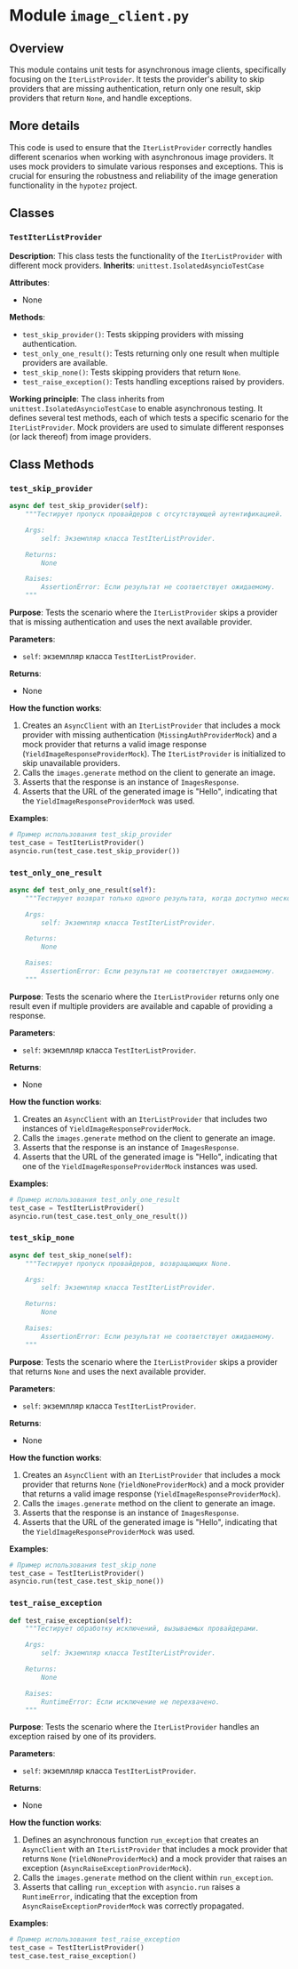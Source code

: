 # Module `image_client.py`

## Overview

This module contains unit tests for asynchronous image clients, specifically focusing on the `IterListProvider`. It tests the provider's ability to skip providers that are missing authentication, return only one result, skip providers that return `None`, and handle exceptions.

## More details

This code is used to ensure that the `IterListProvider` correctly handles different scenarios when working with asynchronous image providers. It uses mock providers to simulate various responses and exceptions. This is crucial for ensuring the robustness and reliability of the image generation functionality in the `hypotez` project.

## Classes

### `TestIterListProvider`

**Description**: This class tests the functionality of the `IterListProvider` with different mock providers.
**Inherits**: `unittest.IsolatedAsyncioTestCase`

**Attributes**:
- None

**Methods**:
- `test_skip_provider()`: Tests skipping providers with missing authentication.
- `test_only_one_result()`: Tests returning only one result when multiple providers are available.
- `test_skip_none()`: Tests skipping providers that return `None`.
- `test_raise_exception()`: Tests handling exceptions raised by providers.

**Working principle**:
The class inherits from `unittest.IsolatedAsyncioTestCase` to enable asynchronous testing. It defines several test methods, each of which tests a specific scenario for the `IterListProvider`. Mock providers are used to simulate different responses (or lack thereof) from image providers.

## Class Methods

### `test_skip_provider`

```python
async def test_skip_provider(self):
    """Тестирует пропуск провайдеров с отсутствующей аутентификацией.

    Args:
        self: Экземпляр класса TestIterListProvider.

    Returns:
        None

    Raises:
        AssertionError: Если результат не соответствует ожидаемому.
    """
```

**Purpose**: Tests the scenario where the `IterListProvider` skips a provider that is missing authentication and uses the next available provider.

**Parameters**:
- `self`: экземпляр класса `TestIterListProvider`.

**Returns**:
- None

**How the function works**:
1. Creates an `AsyncClient` with an `IterListProvider` that includes a mock provider with missing authentication (`MissingAuthProviderMock`) and a mock provider that returns a valid image response (`YieldImageResponseProviderMock`). The `IterListProvider` is initialized to skip unavailable providers.
2. Calls the `images.generate` method on the client to generate an image.
3. Asserts that the response is an instance of `ImagesResponse`.
4. Asserts that the URL of the generated image is "Hello", indicating that the `YieldImageResponseProviderMock` was used.

**Examples**:
```python
# Пример использования test_skip_provider
test_case = TestIterListProvider()
asyncio.run(test_case.test_skip_provider())
```

### `test_only_one_result`

```python
async def test_only_one_result(self):
    """Тестирует возврат только одного результата, когда доступно несколько провайдеров.

    Args:
        self: Экземпляр класса TestIterListProvider.

    Returns:
        None

    Raises:
        AssertionError: Если результат не соответствует ожидаемому.
    """
```

**Purpose**: Tests the scenario where the `IterListProvider` returns only one result even if multiple providers are available and capable of providing a response.

**Parameters**:
- `self`: экземпляр класса `TestIterListProvider`.

**Returns**:
- None

**How the function works**:
1. Creates an `AsyncClient` with an `IterListProvider` that includes two instances of `YieldImageResponseProviderMock`.
2. Calls the `images.generate` method on the client to generate an image.
3. Asserts that the response is an instance of `ImagesResponse`.
4. Asserts that the URL of the generated image is "Hello", indicating that one of the `YieldImageResponseProviderMock` instances was used.

**Examples**:
```python
# Пример использования test_only_one_result
test_case = TestIterListProvider()
asyncio.run(test_case.test_only_one_result())
```

### `test_skip_none`

```python
async def test_skip_none(self):
    """Тестирует пропуск провайдеров, возвращающих None.

    Args:
        self: Экземпляр класса TestIterListProvider.

    Returns:
        None

    Raises:
        AssertionError: Если результат не соответствует ожидаемому.
    """
```

**Purpose**: Tests the scenario where the `IterListProvider` skips a provider that returns `None` and uses the next available provider.

**Parameters**:
- `self`: экземпляр класса `TestIterListProvider`.

**Returns**:
- None

**How the function works**:
1. Creates an `AsyncClient` with an `IterListProvider` that includes a mock provider that returns `None` (`YieldNoneProviderMock`) and a mock provider that returns a valid image response (`YieldImageResponseProviderMock`).
2. Calls the `images.generate` method on the client to generate an image.
3. Asserts that the response is an instance of `ImagesResponse`.
4. Asserts that the URL of the generated image is "Hello", indicating that the `YieldImageResponseProviderMock` was used.

**Examples**:
```python
# Пример использования test_skip_none
test_case = TestIterListProvider()
asyncio.run(test_case.test_skip_none())
```

### `test_raise_exception`

```python
def test_raise_exception(self):
    """Тестирует обработку исключений, вызываемых провайдерами.

    Args:
        self: Экземпляр класса TestIterListProvider.

    Returns:
        None

    Raises:
        RuntimeError: Если исключение не перехвачено.
    """
```

**Purpose**: Tests the scenario where the `IterListProvider` handles an exception raised by one of its providers.

**Parameters**:
- `self`: экземпляр класса `TestIterListProvider`.

**Returns**:
- None

**How the function works**:
1. Defines an asynchronous function `run_exception` that creates an `AsyncClient` with an `IterListProvider` that includes a mock provider that returns `None` (`YieldNoneProviderMock`) and a mock provider that raises an exception (`AsyncRaiseExceptionProviderMock`).
2. Calls the `images.generate` method on the client within `run_exception`.
3. Asserts that calling `run_exception` with `asyncio.run` raises a `RuntimeError`, indicating that the exception from `AsyncRaiseExceptionProviderMock` was correctly propagated.

**Examples**:
```python
# Пример использования test_raise_exception
test_case = TestIterListProvider()
test_case.test_raise_exception()
```